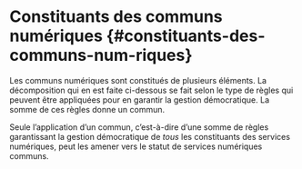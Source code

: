 # Constituants des communs numériques {#constituants-des-communs-num-riques}

Les communs numériques sont constitués de plusieurs éléments. La décomposition qui en est faite ci-dessous se fait selon le type de règles qui peuvent être appliquées pour en garantir la gestion démocratique. La somme de ces règles donne un commun.

Seule l’application d’un commun, c’est-à-dire d’une somme de règles garantissant la gestion démocratique de _tous_ les constituants des services numériques, peut les amener vers le statut de services numériques communs.